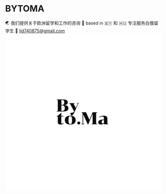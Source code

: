 # BYTOMA
:earth_asia: 我们提供关于欧洲留学和工作的咨询
:pushpin: based in :belarus: 和 :hungary:
专注服务白俄留学生
:e-mail: lid740875@gmail.com <br>
![logo](https://github.com/bytoma/bytoma.github.io/blob/main/logo.png?raw=true)

